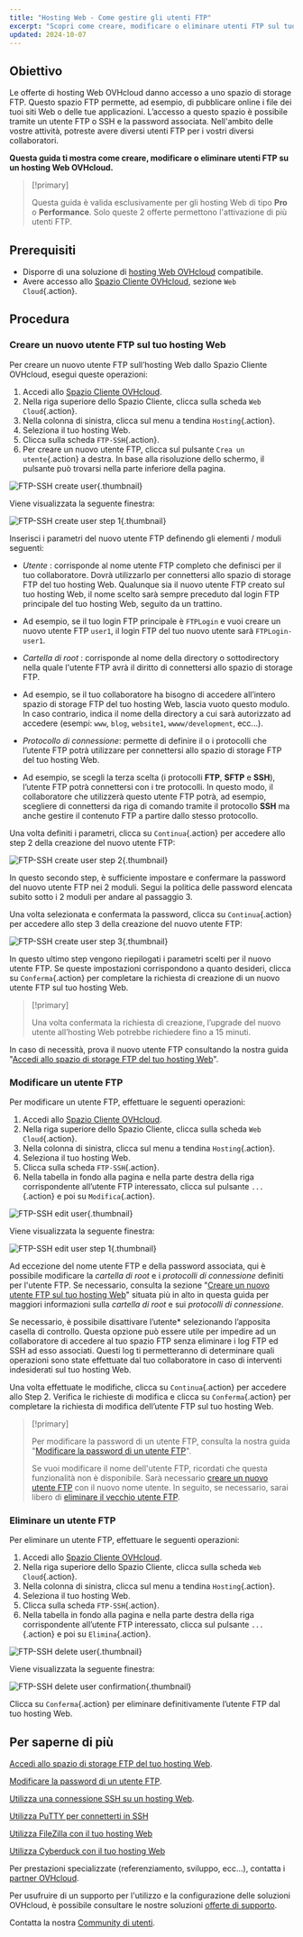 ```yaml
---
title: "Hosting Web - Come gestire gli utenti FTP"
excerpt: "Scopri come creare, modificare o eliminare utenti FTP sul tuo hosting Web OVHcloud"
updated: 2024-10-07
---
```


## Obiettivo

Le offerte di hosting Web OVHcloud danno accesso a uno spazio di storage FTP. Questo spazio FTP permette, ad esempio, di pubblicare online i file dei tuoi siti Web o delle tue applicazioni. L’accesso a questo spazio è possibile tramite un utente FTP o SSH e la password associata. Nell'ambito delle vostre attività, potreste avere diversi utenti FTP per i vostri diversi collaboratori.

**Questa guida ti mostra come creare, modificare o eliminare utenti FTP su un hosting Web OVHcloud.**

> [!primary]
>
> Questa guida è valida esclusivamente per gli hosting Web di tipo **Pro** o **Performance**. Solo queste 2 offerte permettono l'attivazione di più utenti FTP.

## Prerequisiti

- Disporre di una soluzione di [hosting Web OVHcloud](/links/web/hosting) compatibile.
- Avere accesso allo [Spazio Cliente OVHcloud](/links/manager), sezione `Web Cloud`{.action}.

## Procedura

### Creare un nuovo utente FTP sul tuo hosting Web <a name="create-ftp-user"></a>

Per creare un nuovo utente FTP sull’hosting Web dallo Spazio Cliente OVHcloud, esegui queste operazioni:

1. Accedi allo [Spazio Cliente OVHcloud](/links/manager).
2. Nella riga superiore dello Spazio Cliente, clicca sulla scheda `Web Cloud`{.action}.
3. Nella colonna di sinistra, clicca sul menu a tendina `Hosting`{.action}.
4. Seleziona il tuo hosting Web.
5. Clicca sulla scheda `FTP-SSH`{.action}.
6. Per creare un nuovo utente FTP, clicca sul pulsante `Crea un utente`{.action} a destra. In base alla risoluzione dello schermo, il pulsante può trovarsi nella parte inferiore della pagina.

![FTP-SSH create user](/pages/assets/screens/control_panel/product-selection/web-cloud/web-hosting/ftp-ssh/create-user.png){.thumbnail}

Viene visualizzata la seguente finestra:

![FTP-SSH create user step 1](/pages/assets/screens/control_panel/product-selection/web-cloud/web-hosting/ftp-ssh/create-user-step-1.png){.thumbnail}

Inserisci i parametri del nuovo utente FTP definendo gli elementi / moduli seguenti:

- *Utente* : corrisponde al nome utente FTP completo che definisci per il tuo collaboratore. Dovrà utilizzarlo per connettersi allo spazio di storage FTP del tuo hosting Web. Qualunque sia il nuovo utente FTP creato sul tuo hosting Web, il nome scelto sarà sempre preceduto dal login FTP principale del tuo hosting Web, seguito da un trattino.
- Ad esempio, se il tuo login FTP principale è `FTPLogin` e vuoi creare un nuovo utente FTP `user1`, il login FTP del tuo nuovo utente sarà `FTPLogin-user1`.

- *Cartella di root* : corrisponde al nome della directory o sottodirectory nella quale l'utente FTP avrà il diritto di connettersi allo spazio di storage FTP.
- Ad esempio, se il tuo collaboratore ha bisogno di accedere all’intero spazio di storage FTP del tuo hosting Web, lascia vuoto questo modulo. In caso contrario, indica il nome della directory a cui sarà autorizzato ad accedere (esempi: `www`, `blog`, `website1`, `wwww/development`, ecc...).

- *Protocollo di connessione*: permette di definire il o i protocolli che l’utente FTP potrà utilizzare per connettersi allo spazio di storage FTP del tuo hosting Web.
- Ad esempio, se scegli la terza scelta (i protocolli **FTP**, **SFTP** e **SSH**), l’utente FTP potrà connettersi con i tre protocolli. In questo modo, il collaboratore che utilizzerà questo utente FTP potrà, ad esempio, scegliere di connettersi da riga di comando tramite il protocollo **SSH** ma anche gestire il contenuto FTP a partire dallo stesso protocollo.

Una volta definiti i parametri, clicca su `Continua`{.action} per accedere allo step 2 della creazione del nuovo utente FTP:

![FTP-SSH create user step 2](/pages/assets/screens/control_panel/product-selection/web-cloud/web-hosting/ftp-ssh/create-user-step-2.png){.thumbnail}

In questo secondo step, è sufficiente impostare e confermare la password del nuovo utente FTP nei 2 moduli. Segui la politica delle password elencata subito sotto i 2 moduli per andare al passaggio 3.

Una volta selezionata e confermata la password, clicca su `Continua`{.action} per accedere allo step 3 della creazione del nuovo utente FTP:

![FTP-SSH create user step 3](/pages/assets/screens/control_panel/product-selection/web-cloud/web-hosting/ftp-ssh/create-user-step-3.png){.thumbnail}

In questo ultimo step vengono riepilogati i parametri scelti per il nuovo utente FTP. Se queste impostazioni corrispondono a quanto desideri, clicca su `Conferma`{.action} per completare la richiesta di creazione di un nuovo utente FTP sul tuo hosting Web.

> [!primary]
>
> Una volta confermata la richiesta di creazione, l’upgrade del nuovo utente all’hosting Web potrebbe richiedere fino a 15 minuti.

In caso di necessità, prova il nuovo utente FTP consultando la nostra guida "[Accedi allo spazio di storage FTP del tuo hosting Web](/pages/web_cloud/web_hosting/ftp_connection)".

### Modificare un utente FTP

Per modificare un utente FTP, effettuare le seguenti operazioni:

1. Accedi allo [Spazio Cliente OVHcloud](/links/manager).
2. Nella riga superiore dello Spazio Cliente, clicca sulla scheda `Web Cloud`{.action}.
3. Nella colonna di sinistra, clicca sul menu a tendina `Hosting`{.action}.
4. Seleziona il tuo hosting Web.
5. Clicca sulla scheda `FTP-SSH`{.action}.
6. Nella tabella in fondo alla pagina e nella parte destra della riga corrispondente all’utente FTP interessato, clicca sul pulsante `...`{.action} e poi su `Modifica`{.action}.

![FTP-SSH edit user](/pages/assets/screens/control_panel/product-selection/web-cloud/web-hosting/ftp-ssh/edit-user1.png){.thumbnail}

Viene visualizzata la seguente finestra:

![FTP-SSH edit user step 1](/pages/assets/screens/control_panel/product-selection/web-cloud/web-hosting/ftp-ssh/modify-a-user-step1.png){.thumbnail}

Ad eccezione del nome utente FTP e della password associata, qui è possibile modificare la *cartella di root* e i *protocolli di connessione* definiti per l'utente FTP. Se necessario, consulta la sezione "[Creare un nuovo utente FTP sul tuo hosting Web](#create-ftp-user)" situata più in alto in questa guida per maggiori informazioni sulla *cartella di root* e sui *protocolli di connessione*.

Se necessario, è possibile disattivare l’utente* selezionando l’apposita casella di controllo. Questa opzione può essere utile per impedire ad un collaboratore di accedere al tuo spazio FTP senza eliminare i log FTP ed SSH ad esso associati. Questi log ti permetteranno di determinare quali operazioni sono state effettuate dal tuo collaboratore in caso di interventi indesiderati sul tuo hosting Web.

Una volta effettuate le modifiche, clicca su `Continua`{.action} per accedere allo Step 2. Verifica le richieste di modifica e clicca su `Conferma`{.action} per completare la richiesta di modifica dell’utente FTP sul tuo hosting Web.

> [!primary]
>
> Per modificare la password di un utente FTP, consulta la nostra guida "[Modificare la password di un utente FTP](/pages/web_cloud/web_hosting/ftp_change_password)".
>
> Se vuoi modificare il nome dell'utente FTP, ricordati che questa funzionalità non è disponibile. Sarà necessario [creare un nuovo utente FTP](#create-ftp-user) con il nuovo nome utente. In seguito, se necessario, sarai libero di [eliminare il vecchio utente FTP](#delete-ftp-user).

### Eliminare un utente FTP <a name="delete-ftp-user"></a>

Per eliminare un utente FTP, effettuare le seguenti operazioni:

1. Accedi allo [Spazio Cliente OVHcloud](/links/manager).
2. Nella riga superiore dello Spazio Cliente, clicca sulla scheda `Web Cloud`{.action}.
3. Nella colonna di sinistra, clicca sul menu a tendina `Hosting`{.action}.
4. Seleziona il tuo hosting Web.
5. Clicca sulla scheda `FTP-SSH`{.action}.
6. Nella tabella in fondo alla pagina e nella parte destra della riga corrispondente all’utente FTP interessato, clicca sul pulsante `...`{.action} e poi su `Elimina`{.action}.

![FTP-SSH delete user](/pages/assets/screens/control_panel/product-selection/web-cloud/web-hosting/ftp-ssh/delete-user1.png){.thumbnail}

Viene visualizzata la seguente finestra:

![FTP-SSH delete user confirmation](/pages/assets/screens/control_panel/product-selection/web-cloud/web-hosting/ftp-ssh/delete-user1-confirmation.png){.thumbnail}

Clicca su `Conferma`{.action} per eliminare definitivamente l’utente FTP dal tuo hosting Web.

## Per saperne di più

[Accedi allo spazio di storage FTP del tuo hosting Web](/pages/web_cloud/web_hosting/ftp_connection).

[Modificare la password di un utente FTP](/pages/web_cloud/web_hosting/ftp_change_password).

[Utilizza una connessione SSH su un hosting Web](/pages/web_cloud/web_hosting/ssh_on_webhosting).

[Utilizza PuTTY per connetterti in SSH](/pages/web_cloud/web_hosting/ssh_using_putty_on_windows)

[Utilizza FileZilla con il tuo hosting Web](/pages/web_cloud/web_hosting/ftp_filezilla_user_guide)

[Utilizza Cyberduck con il tuo hosting Web](/pages/web_cloud/web_hosting/ftp_cyberduck_user_guide_on_mac)

Per prestazioni specializzate (referenziamento, sviluppo, ecc...), contatta i [partner OVHcloud](/links/partner).

Per usufruire di un supporto per l'utilizzo e la configurazione delle soluzioni OVHcloud, è possibile consultare le nostre soluzioni [offerte di supporto](/links/support).

Contatta la nostra [Community di utenti](/links/community).